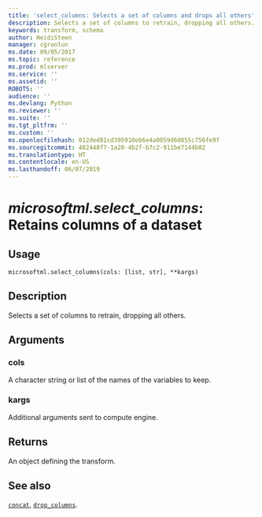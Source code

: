 ```yaml
---
title: 'select_columns: Selects a set of columns and drops all others'
description: Selects a set of columns to retrain, dropping all others.
keywords: transform, schema
author: HeidiSteen
manager: cgronlun
ms.date: 09/05/2017
ms.topic: reference
ms.prod: mlserver
ms.service: ''
ms.assetid: ''
ROBOTS: ''
audience: ''
ms.devlang: Python
ms.reviewer: ''
ms.suite: ''
ms.tgt_pltfrm: ''
ms.custom: ''
ms.openlocfilehash: 012ded81cd395910eb6e4a0859d60855c756fe9f
ms.sourcegitcommit: 482448f7-1a28-4b2f-b7c2-911be7144b02
ms.translationtype: HT
ms.contentlocale: en-US
ms.lasthandoff: 06/07/2019
---
```

# <a name="microsoftmlselectcolumns-retains-columns-of-a-dataset"></a>*microsoftml.select_columns*: Retains columns of a dataset





## <a name="usage"></a>Usage



```
microsoftml.select_columns(cols: [list, str], **kargs)
```





## <a name="description"></a>Description

Selects a set of columns to retrain, dropping all others.


## <a name="arguments"></a>Arguments


### <a name="cols"></a>cols

A character string or list of the names of the variables to keep.


### <a name="kargs"></a>kargs

Additional arguments sent to compute engine.


## <a name="returns"></a>Returns

An object defining the transform.


## <a name="see-also"></a>See also

[`concat`](concat.md), [`drop_columns`](drop-columns.md).
